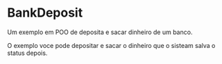 # BankDeposit
Um exemplo em POO de deposita e sacar dinheiro de um banco.

O exemplo voce pode depositar e sacar o dinheiro que o sisteam salva o status depois.
